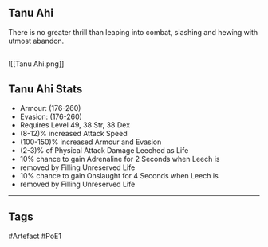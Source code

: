 ## Tanu Ahi
There is no greater thrill than leaping into combat,
slashing and hewing with utmost abandon.
##
![[Tanu Ahi.png]]
## Tanu Ahi Stats
- Armour: (176-260)
- Evasion: (176-260)
- Requires Level 49, 38 Str, 38 Dex
- (8-12)% increased Attack Speed
- (100-150)% increased Armour and Evasion
- (2-3)% of Physical Attack Damage Leeched as Life
- 10% chance to gain Adrenaline for 2 Seconds when Leech is
- removed by Filling Unreserved Life
- 10% chance to gain Onslaught for 4 Seconds when Leech is
- removed by Filling Unreserved Life


---
## Tags
#Artefact
#PoE1